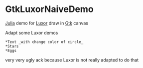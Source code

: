 # GtkLuxorNaiveDemo
[Julia](https://julialang.org/) demo for  [Luxor](https://github.com/JuliaGraphics/Luxor.jl) draw in [Gtk](https://github.com/JuliaGraphics/Gtk.jl) canvas

Adapt some Luxor demos    

    *Text _with change color of circle_
    *Stars
    *Eggs    
very very ugly ack because Luxor is not really adapted to do that
